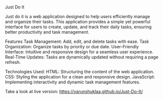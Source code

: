 Just Do It

Just do it is a web application designed to help users efficiently manage and organize their tasks. This application provides a simple yet powerful interface for users to create, update, and track their daily tasks, ensuring better productivity and task management.

Features
Task Management: Add, edit, and delete tasks with ease.
Task Organization: Organize tasks by priority or due date.
User-Friendly Interface: Intuitive and responsive design for a seamless user experience.
Real-Time Updates: Tasks are dynamically updated without requiring a page refresh.

Technologies Used:
HTML: Structuring the content of the web application.
CSS: Styling the application for a clean and responsive design.
JavaScript: Implementing interactivity and dynamic task management features.


Take a look at live version: https://varunshuklaa.github.io/Just-Do-It/
